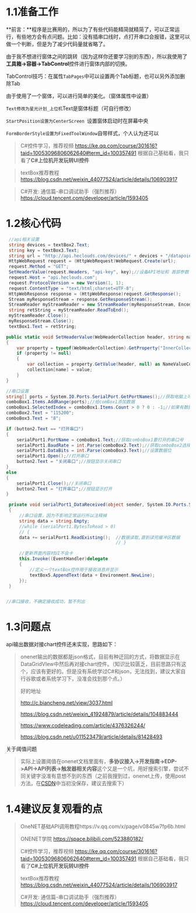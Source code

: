 # 1.1准备工作

**前言：**程序是比赛用的，所以为了有些代码能精简就精简了，可以正常运行，有些地方会有点问题。比如：没有插串口线时，点打开串口会报错，这里可以做一个判断，但是为了减少代码量就省略了。

由于我不想进行窗体之间的跳转（因为这样你还要学习别的东西），所以我使用了**工具箱->容器->TabControl**控件进行窗体内部的切换。

TabControl技巧：在属性`TabPages`中可以设置两个Tab标题，也可以另外添加删除Tab

由于使用了一个窗体，可以进行简单的美化。（窗体属性中设置）

`Text修改为星光计划_上位机`Text是窗体标题（可自行修改）

`StartPosition设置为CenterScreen `设置窗体启动时在屏幕中央

`FormBorderStyle设置为FixedToolWindow`自带样式，个人认为还可以

> C#控件学习，推荐视频
> https://ke.qq.com/course/301616?taid=10053096806062640#term_id=100357491
> 根据自己基础看，我只看了**C#上位机开发玩转UI控件**

> textBox推荐教程
> https://blog.csdn.net/weixin_44077524/article/details/106903917

> C#开发: 通信篇-串口调试助手（强烈推荐）
> https://cloud.tencent.com/developer/article/1593405

# 1.2核心代码

```c#
 //api相关设置
 string devices = textBox2.Text;
 string key = textBox3.Text;
 string url = "http://api.heclouds.com/devices/" + devices + "/datapoints?";//设备地址，这里显示的是所有数据流
 HttpWebRequest request = (HttpWebRequest)WebRequest.Create(url);
 request.Method = "GET";
 SetHeaderValue(request.Headers, "api-key", key);//设备API地址和 首部参数
 request.Host = "api.heclouds.com";
 request.ProtocolVersion = new Version(1, 1);
 request.ContentType = "text/html;charset=UTF-8";
 HttpWebResponse response = (HttpWebResponse)request.GetResponse();
 Stream myResponseStream = response.GetResponseStream();
 StreamReader myStreamReader = new StreamReader(myResponseStream, Encoding.GetEncoding("utf-8"));
 string retString = myStreamReader.ReadToEnd();
 myStreamReader.Close();
 myResponseStream.Close();
 textBox1.Text = retString;

public static void SetHeaderValue(WebHeaderCollection header, string name, string value)// HTTP协议报文头加入
{
    var property = typeof(WebHeaderCollection).GetProperty("InnerCollection", BindingFlags.Instance | BindingFlags.NonPublic);
    if (property != null)
    {
        var collection = property.GetValue(header, null) as NameValueCollection;
        collection[name] = value;
    }
}

```

```C#
//串口设置
string[] ports = System.IO.Ports.SerialPort.GetPortNames();//获取电脑上可用串口号
comboBox1.Items.AddRange(ports);//给comBox1添加数据
comboBox1.SelectedIndex = comboBox1.Items.Count > 0 ? 0 : -1;//如果有数据显示第零个（可省略）
comboBox2.Text = "115200";
comboBox3.Text = "8";

if (button2.Text == "打开串口")
{
    serialPort1.PortName = comboBox1.Text;//获取comboBox1要打开的串口号
    serialPort1.BaudRate = int.Parse(comboBox2.Text);//获取comboBox2选择的波特率
    serialPort1.DataBits = int.Parse(comboBox3.Text);//设置数据位
    serialPort1.Open();//打开串口
    button2.Text = "关闭串口";//按钮显示关闭串口
}
else
{
    serialPort1.Close();//关闭串口
    button2.Text = "打开串口";//按钮显示打开
}

 private void serialPort1_DataReceived(object sender, System.IO.Ports.SerialDataReceivedEventArgs e)
 {
     //串口设置，因为不影响正常运行所以注释掉
     string data = string.Empty;
     //while (serialPort1.BytesToRead > 0)
     // {
     data += serialPort1.ReadExisting();  //数据读取,直到读完缓冲区数据
                                          // }

     //更新界面内容时UI不会卡
     this.Invoke((EventHandler)delegate
     {
         //定义一个textBox控件用于接收消息并显示
         textBox5.AppendText(data + Environment.NewLine);
     });
 }


//串口接收，不确定接收成功，暂不列出
```

# 1.3问题点

api输出数据对接chart控件还未实现，思路如下：

> onenet输出的数据都是json格式，目前有种迂回的方式，将数据显示在DataGridVIew中然后再对接chart控件。（知识比较匮乏，目前思路只有这个，应该有更好的。但是没有系统学过C#和json，无法找到，建议大家自行谷歌或者系统学习下，没准会找到那个点。）
>
> 好的地址
>
> http://c.biancheng.net/view/3037.html
>
> https://blog.csdn.net/weixin_41924879/article/details/104883444
>
> https://www.codeleading.com/article/4376326244/
>
> https://blog.csdn.net/u011523479/article/details/81428493

关于阈值问题

> 实际上设置阈值在onenet文档里面有，**多协议接入->开发指南->EDP->API->API列表->触发器相关内容**这个又是一个坑，用好搜索引擎，尝试不同关键字没准有意想不到的东西（之前我搜到过，onenet上传，使用post方法，在[CSDN](https://www.csdn.net/)中当初没保存，建议去搜索下）

# 1.4建议反复观看的点

> OneNET基础API调用教程https://v.qq.com/x/page/v0845w7fp6b.html
>
> ONENET学院 https://space.bilibili.com/523880182/
>
> C#控件学习，推荐视频
> https://ke.qq.com/course/301616?taid=10053096806062640#term_id=100357491
> 根据自己基础看，我只看了**C#上位机开发玩转UI控件**
>
> textBox推荐教程
> https://blog.csdn.net/weixin_44077524/article/details/106903917
>
> C#开发: 通信篇-串口调试助手（强烈推荐）
> https://cloud.tencent.com/developer/article/1593405
